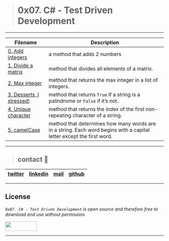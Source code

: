 > # 0x07. C# - Test Driven Development
---
| **Filename** | **Description** |
|---|---|
| [0. Add integers](./0-add/) | a method that adds 2 numbers  |
| [1. Divide a matrix](./1-divide/) | method that divides all elements of a matrix.  |
| [2. Max integer](./2-max_int/) | method that returns the max integer in a list of integers.  |
| [3. Desserts, I stressed! ](./3-palindrome/) | method that returns `True` if a string is a palindrome or `False` if it’s not. |
| [4. Unique character](./4-unique/) | method that returns the index of the first non-repeating character of a string.  |
| [5. camelCase](./5-camelcase/) | method that determines how many words are in a string. Each word begins with a capital letter except the first word.  |
---
> ## contact 💬

| [twitter](https://twitter.com/RICARDO1470) | [linkedin](https://www.linkedin.com/in/ricardo-alfonso-camayo/) | [mail](1466@holbertonschool.com) | [github](https://github.com/ricardo1470/README/blob/master/README.md) |
|---|---|---|---|

---

## License
*`0x07. C# - Test Driven Development` is open source and therefore free to download and use without permission.*

<a href="url"><img src="https://www.holbertonschool.com/holberton-logo.png" align="middle" width="100" height="30"></a>

---
